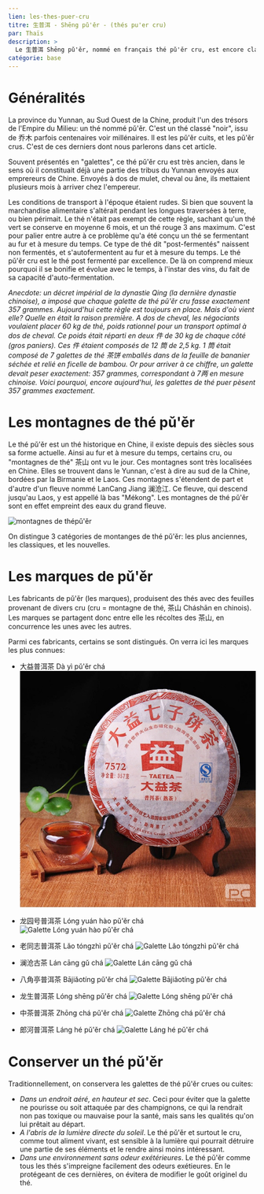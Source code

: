 ```yaml
---
lien: les-thes-puer-cru
titre: 生普洱 - Shēng pǔ'ěr - (thés pu'er cru) 
par: Thaïs
description: >
  Le 生普洱 Shēng pǔ'ěr, nommé en français thé pǔ'ěr cru, est encore classé en Chine comme un thé noir. Se bonifiant avec le temps, il est celui qui se rapproche le plus de l'esprit d'un vin, notamment grâce au fait qu'il soit désormais millésimé. 
catégorie: base
---
```


# Généralités

La province du Yunnan, au Sud Ouest de la Chine, produit l'un des trésors de l'Empire du Milieu: un thé nommé pǔ'ěr. C'est un thé classé "noir", issu de 乔木 parfois centenaires voir millénaires. Il est les pǔ'ěr cuits, et les pǔ'ěr crus. C'est de ces derniers dont nous parlerons dans cet article. 

Souvent présentés en "galettes", ce thé pǔ'ěr cru est très ancien, dans le sens où il constituait déjà une partie des tribus du Yunnan envoyés aux emprereurs de Chine. Envoyés à dos de mulet, cheval ou âne, ils mettaient plusieurs mois à arriver chez l'empereur. 

Les conditions de transport à l'époque étaient rudes. Si bien que souvent la marchandise alimentaire s'altérait pendant les longues traversées à terre, ou bien périmait. Le thé n'était pas exempt de cette règle, sachant qu'un thé vert se conserve en moyenne 6 mois, et un thé rouge 3 ans maximum. C'est pour palier entre autre à ce problème qu'a été conçu un thé se fermentant au fur et à mesure du temps. Ce type de thé dit "post-fermentés" naissent non fermentés, et s'autofermentent au fur et à mesure du temps. 
Le thé pǔ'ěr cru est le thé post fermenté par excellence. De là on comprend mieux pourquoi il se bonifie et évolue avec le temps, à l'instar des vins, du fait de sa capacité d'auto-fermentation. 

_Anecdote: un décret impérial de la dynastie Qing (la dernière dynastie chinoise), a imposé que chaque galette de thé pǔ'ěr cru fasse exactement 357 grammes. 
Aujourd'hui cette règle est toujours en place. Mais d'où vient elle? Quelle en était la raison première. 
A dos de cheval, les négociants voulaient placer 60 kg de thé, poids rationnel pour un transport optimal à dos de cheval. Ce poids était réparti en deux 件 de 30 kg de chaque côté (gros paniers). Ces 件 étaient composés de 12 筒 de 2,5 kg. 1 筒 était composé de 7 galettes de thé 茶饼 emballés dans de la feuille de bananier séchée et relié en ficelle de bambou.
Or pour arriver à ce chiffre, un galette devait peser exactement: 357 grammes, correspondant à 7两 en mesure chinoise. 
Voici pourquoi, encore aujourd'hui, les galettes de thé puer pèsent 357 grammes exactement_.

# Les montagnes de thé pǔ'ěr 

Le thé pǔ'ěr est un thé historique en Chine, il existe depuis des siècles sous sa forme actuelle. Ainsi au fur et à mesure du temps, certains cru, ou "montagnes de thé" 茶山 ont vu le jour. Ces montagnes sont très localisées en Chine. Elles se trouvent dans le Yunnan, c'est à dire au sud de la Chine, bordées par la Birmanie et le Laos. 
Ces montagnes s'étendent de part et d'autre d'un fleuve nommé LanCang Jiang 澜沧江. Ce fleuve, qui descend jusqu'au Laos, y est appellé là bas "Mékong". Les montagnes de thé pǔ'ěr sont en effet empreint des eaux du grand fleuve. 

![montagnes de thépǔ'ěr](assets/media/ShengPuer%20-%20chashan.png)

On distingue 3 catégories de montanges de thé pǔ'ěr: les plus anciennes, les classiques, et les nouvelles. 

#

# Les marques de pǔ'ěr

Les fabricants de pǔ'ěr (les marques), produisent des thés avec des feuilles provenant de divers cru (cru = montagne de thé, 茶山 Cháshān en chinois). Les marques se partagent donc entre elle les récoltes des 茶山, en concurrence les unes avec les autres. 

Parmi ces fabricants, certains se sont distingués. On verra ici les marques les plus connues:

- 大益普洱茶 Dà yì pǔ'ěr chá
![Galette Dà yì pǔ'ěr chá](/static/assets/media/the-puer-cru-dayi.jpg)

- 龙园号普洱茶 Lóng yuán hào pǔ'ěr chá
![Galette Lóng yuán hào pǔ'ěr chá](/assets/media/thepuer-cru-longyuanhao.jpg)

- 老同志普洱茶 Lǎo tóngzhì pǔ'ěr chá
![Galette Lǎo tóngzhì pǔ'ěr chá](/assets/media/the-puer-cru-laotongzhi.jpg)

- 澜沧古茶 Lán cāng gǔ chá
![Galette Lán cāng gǔ chá](/assets/media/thepuer-cru-lancanggucha.jpg) 

- 八角亭普洱茶 Bājiǎotíng pǔ'ěr chá
![Galette Bājiǎotíng pǔ'ěr chá](/assets/media/thepuer-cru-bajiaoting.jpg)

- 龙生普洱茶 Lóng shēng pǔ'ěr chá
![Galette Lóng shēng pǔ'ěr chá](/assets/media/thepuer-cru-longsheng.jpg) 

- 中茶普洱茶 Zhōng chá pǔ'ěr chá
![Galette Zhōng chá pǔ'ěr chá](/media/thepuer-cru-zhongcha.jpg) 

- 郎河普洱茶 Láng hé pǔ'ěr chá
![Galette Láng hé pǔ'ěr chá](/assets/media/the-puer-cru-langhe.jpg) 

# Conserver un thé pǔ'ěr

Traditionnellement, on conservera les galettes de thé pǔ'ěr crues ou cuites:
- *Dans un endroit aéré, en hauteur et sec*. Ceci pour éviter que la galette ne pourisse ou soit attaquée par des champignons, ce qui la rendrait non pas toxique ou mauvaise pour la santé, mais sans les qualités qu'on lui prêtait au départ.  
- *A l'abris de la lumière directe du soleil*. Le thé pǔ'ěr et surtout le cru, comme tout aliment vivant, est sensible à la lumière qui pourrait détruire une partie de ses éléments et le rendre ainsi moins intéressant. 
- *Dans une environnement sans odeur exétérieures*. Le thé pǔ'ěr comme tous les thés s'impreigne facilement des odeurs exétieures. En le protégeant de ces dernières, on évitera de modifier le goût originel du thé. 
